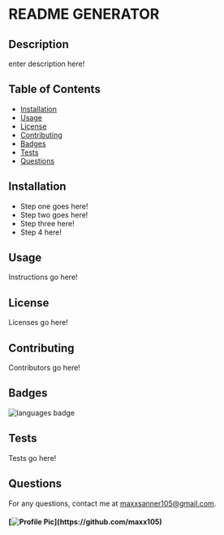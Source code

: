 
# README GENERATOR 

## Description 
 enter description here!
## Table of Contents 
* [Installation](#Installation)
* [Usage](#Usage)
* [License](#License)
* [Contributing](#Contributing)
* [Badges](#Badges)
* [Tests](#Tests)
* [Questions](#Questions)
## Installation 
* Step one goes here!
* Step two goes here!
* Step three here!
* Step 4 here!
## Usage 
 Instructions go here!
## License 
 Licenses go here!
## Contributing 
 Contributors go here!
## Badges 
 ![languages badge](https://img.shields.io/github/languages/top/maxx105/readme_generator)
## Tests 
 Tests go here!
## Questions 
 For any questions, contact me at [maxxsanner105@gmail.com](mailto:maxxsanner105@gmail.com).
#### [![Profile Pic](https://avatars.githubusercontent.com/u/63183869?)](https://github.com/maxx105)
